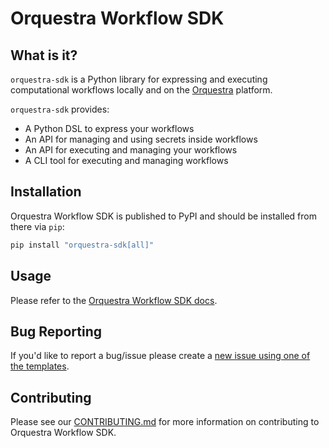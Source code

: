 # Orquestra Workflow SDK

## What is it?

`orquestra-sdk` is a Python library for expressing and executing computational workflows locally and on the [Orquestra](https://www.zapatacomputing.com/orquestra) platform.

`orquestra-sdk` provides:

- A Python DSL to express your workflows
- An API for managing and using secrets inside workflows
- An API for executing and managing your workflows
- A CLI tool for executing and managing workflows

## Installation

Orquestra Workflow SDK is published to PyPI and should be installed from there via `pip`:

```bash
pip install "orquestra-sdk[all]"
```

## Usage

Please refer to the [Orquestra Workflow SDK docs](https://docs.orquestra.io/docs/core/sdk/).

## Bug Reporting

If you'd like to report a bug/issue please create a [new issue using one of the templates](https://github.com/zapatacomputing/orquestra-workflow-sdk/issues).

## Contributing

Please see our [CONTRIBUTING.md](CONTRIBUTING.md) for more information on contributing to Orquestra Workflow SDK.
